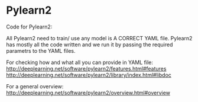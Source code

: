 Pylearn2
========

Code for Pylearn2:

All Pylearn2 need to train/ use any model is A CORRECT YAML file.
Pylearn2 has mostly all the code written and we run it by passing the required parametrs to the YAML files.

For checking how and what all you can provide in YAML file:
http://deeplearning.net/software/pylearn2/features.html#features
http://deeplearning.net/software/pylearn2/library/index.html#libdoc

For a general overview:
http://deeplearning.net/software/pylearn2/overview.html#overview

